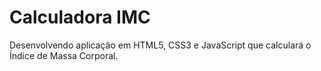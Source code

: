 # Calculadora IMC

Desenvolvendo aplicação em HTML5, CSS3 e JavaScript que calculará o Índice de Massa Corporal.
